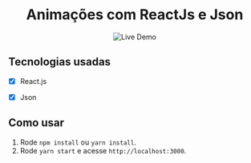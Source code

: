 <h1 align="center">
Animações com ReactJs e Json
</h1>


<p align="center">
    <img src="https://media.giphy.com/media/kyQbDnSWke8OfNmm2T/giphy.gif" alt="Live Demo">
  </a>
</P>

## Tecnologias usadas

- [x] React.js
- [x] Json


## Como usar

1. Rode `npm install` ou `yarn install`.<br />
2. Rode `yarn start` e acesse `http://localhost:3000`.<br />


